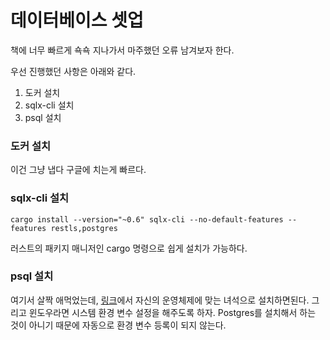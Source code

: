 # 데이터베이스 셋업

책에 너무 빠르게 쇽쇽 지나가서 마주했던 오류 남겨보자 한다.  

우선 진행했던 사항은 아래와 같다.

1. 도커 설치
2. sqlx-cli 설치
3. psql 설치

### 도커 설치
이건 그냥 냅다 구글에 치는게 빠르다.

### sqlx-cli 설치

```shell
cargo install --version="~0.6" sqlx-cli --no-default-features --features restls,postgres
```

러스트의 패키지 매니저인 cargo 명령으로 쉽게 설치가 가능하다. 

### psql 설치
여기서 살짝 애먹었는데, [링크](https://www.timescale.com/blog/how-to-install-psql-on-mac-ubuntu-debian-windows)에서 자신의 운영체제에 
맞는 녀석으로 설치하면된다. 그리고 윈도우라면 시스템 환경 변수 설정을 해주도록 하자. Postgres를 설치해서 하는 것이 아니기 때문에 자동으로 환경 변수 등록이 되지 않는다.  

